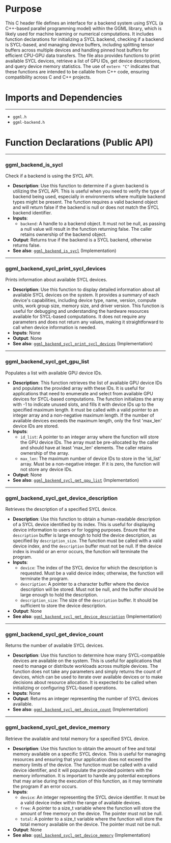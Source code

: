 # Purpose
This C header file defines an interface for a backend system using SYCL (a C++-based parallel programming model) within the GGML library, which is likely used for machine learning or numerical computations. It includes function declarations for initializing a SYCL backend, checking if a backend is SYCL-based, and managing device buffers, including splitting tensor buffers across multiple devices and handling pinned host buffers for efficient CPU-GPU data transfers. The file also provides functions to print available SYCL devices, retrieve a list of GPU IDs, get device descriptions, and query device memory statistics. The use of `extern "C"` indicates that these functions are intended to be callable from C++ code, ensuring compatibility across C and C++ projects.
# Imports and Dependencies

---
- `ggml.h`
- `ggml-backend.h`


# Function Declarations (Public API)

---
### ggml\_backend\_is\_sycl<!-- {{#callable_declaration:ggml_backend_is_sycl}} -->
Check if a backend is using the SYCL API.
- **Description**: Use this function to determine if a given backend is utilizing the SYCL API. This is useful when you need to verify the type of backend being used, especially in environments where multiple backend types might be present. The function requires a valid backend object and will return false if the backend is null or does not match the SYCL backend identifier.
- **Inputs**:
    - `backend`: A handle to a backend object. It must not be null, as passing a null value will result in the function returning false. The caller retains ownership of the backend object.
- **Output**: Returns true if the backend is a SYCL backend, otherwise returns false.
- **See also**: [`ggml_backend_is_sycl`](../src/ggml-sycl/ggml-sycl.cpp.driver.md#ggml_backend_is_sycl)  (Implementation)


---
### ggml\_backend\_sycl\_print\_sycl\_devices<!-- {{#callable_declaration:ggml_backend_sycl_print_sycl_devices}} -->
Prints information about available SYCL devices.
- **Description**: Use this function to display detailed information about all available SYCL devices on the system. It provides a summary of each device's capabilities, including device type, name, version, compute units, work group size, memory size, and driver version. This function is useful for debugging and understanding the hardware resources available for SYCL-based computations. It does not require any parameters and does not return any values, making it straightforward to call when device information is needed.
- **Inputs**: None
- **Output**: None
- **See also**: [`ggml_backend_sycl_print_sycl_devices`](../src/ggml-sycl/ggml-sycl.cpp.driver.md#ggml_backend_sycl_print_sycl_devices)  (Implementation)


---
### ggml\_backend\_sycl\_get\_gpu\_list<!-- {{#callable_declaration:ggml_backend_sycl_get_gpu_list}} -->
Populates a list with available GPU device IDs.
- **Description**: This function retrieves the list of available GPU device IDs and populates the provided array with these IDs. It is useful for applications that need to enumerate and select from available GPU devices for SYCL-based computations. The function initializes the array with -1 to indicate unused slots, and fills it with device IDs up to the specified maximum length. It must be called with a valid pointer to an integer array and a non-negative maximum length. If the number of available devices exceeds the maximum length, only the first 'max_len' device IDs are stored.
- **Inputs**:
    - `id_list`: A pointer to an integer array where the function will store the GPU device IDs. The array must be pre-allocated by the caller and should have at least 'max_len' elements. The caller retains ownership of the array.
    - `max_len`: The maximum number of device IDs to store in the 'id_list' array. Must be a non-negative integer. If it is zero, the function will not store any device IDs.
- **Output**: None
- **See also**: [`ggml_backend_sycl_get_gpu_list`](../src/ggml-sycl/ggml-sycl.cpp.driver.md#ggml_backend_sycl_get_gpu_list)  (Implementation)


---
### ggml\_backend\_sycl\_get\_device\_description<!-- {{#callable_declaration:ggml_backend_sycl_get_device_description}} -->
Retrieves the description of a specified SYCL device.
- **Description**: Use this function to obtain a human-readable description of a SYCL device identified by its index. This is useful for displaying device information to users or for logging purposes. Ensure that the `description` buffer is large enough to hold the device description, as specified by `description_size`. The function must be called with a valid device index, and the `description` buffer must not be null. If the device index is invalid or an error occurs, the function will terminate the program.
- **Inputs**:
    - `device`: The index of the SYCL device for which the description is requested. Must be a valid device index; otherwise, the function will terminate the program.
    - `description`: A pointer to a character buffer where the device description will be stored. Must not be null, and the buffer should be large enough to hold the description.
    - `description_size`: The size of the `description` buffer. It should be sufficient to store the device description.
- **Output**: None
- **See also**: [`ggml_backend_sycl_get_device_description`](../src/ggml-sycl/ggml-sycl.cpp.driver.md#ggml_backend_sycl_get_device_description)  (Implementation)


---
### ggml\_backend\_sycl\_get\_device\_count<!-- {{#callable_declaration:ggml_backend_sycl_get_device_count}} -->
Returns the number of available SYCL devices.
- **Description**: Use this function to determine how many SYCL-compatible devices are available on the system. This is useful for applications that need to manage or distribute workloads across multiple devices. The function does not take any parameters and simply returns the count of devices, which can be used to iterate over available devices or to make decisions about resource allocation. It is expected to be called when initializing or configuring SYCL-based operations.
- **Inputs**: None
- **Output**: Returns an integer representing the number of SYCL devices available.
- **See also**: [`ggml_backend_sycl_get_device_count`](../src/ggml-sycl/ggml-sycl.cpp.driver.md#ggml_backend_sycl_get_device_count)  (Implementation)


---
### ggml\_backend\_sycl\_get\_device\_memory<!-- {{#callable_declaration:ggml_backend_sycl_get_device_memory}} -->
Retrieve the available and total memory for a specified SYCL device.
- **Description**: Use this function to obtain the amount of free and total memory available on a specific SYCL device. This is useful for managing resources and ensuring that your application does not exceed the memory limits of the device. The function must be called with a valid device identifier, and it will populate the provided pointers with the memory information. It is important to handle any potential exceptions that may arise during the execution of this function, as it may terminate the program if an error occurs.
- **Inputs**:
    - `device`: An integer representing the SYCL device identifier. It must be a valid device index within the range of available devices.
    - `free`: A pointer to a size_t variable where the function will store the amount of free memory on the device. The pointer must not be null.
    - `total`: A pointer to a size_t variable where the function will store the total memory available on the device. The pointer must not be null.
- **Output**: None
- **See also**: [`ggml_backend_sycl_get_device_memory`](../src/ggml-sycl/ggml-sycl.cpp.driver.md#ggml_backend_sycl_get_device_memory)  (Implementation)


